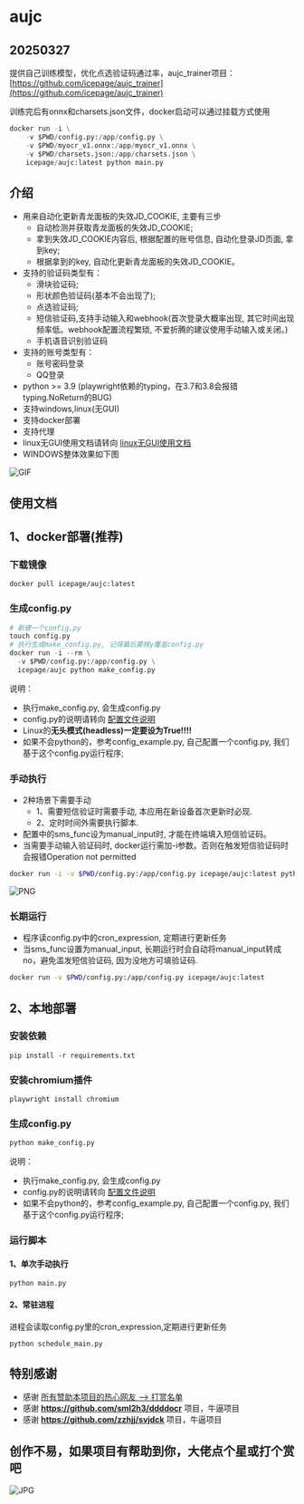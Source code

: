 # aujc

## 20250327

提供自己训练模型，优化点选验证码通过率，aujc_trainer项目：[https://github.com/icepage/aujc_trainer](https://github.com/icepage/aujc_trainer)

训练完后有onnx和charsets.json文件，docker启动可以通过挂载方式使用

```python
docker run -i \
    -v $PWD/config.py:/app/config.py \
    -v $PWD/myocr_v1.onnx:/app/myocr_v1.onnx \
    -v $PWD/charsets.json:/app/charsets.json \
    icepage/aujc:latest python main.py
```

## 介绍
- 用来自动化更新青龙面板的失效JD_COOKIE, 主要有三步
    - 自动检测并获取青龙面板的失效JD_COOKIE;
    - 拿到失效JD_COOKIE内容后, 根据配置的账号信息, 自动化登录JD页面, 拿到key;
    - 根据拿到的key, 自动化更新青龙面板的失效JD_COOKIE。
- 支持的验证码类型有：
  - 滑块验证码;
  - 形状颜色验证码(基本不会出现了);
  - 点选验证码;
  - 短信验证码,支持手动输入和webhook(首次登录大概率出现, 其它时间出现频率低。webhook配置流程繁琐, 不爱折腾的建议使用手动输入或关闭。)
  - 手机语音识别验证码
- 支持的账号类型有：
  - 账号密码登录
  - QQ登录
- python >= 3.9 (playwright依赖的typing，在3.7和3.8会报错typing.NoReturn的BUG)
- 支持windows,linux(无GUI)
- 支持docker部署
- 支持代理
- linux无GUI使用文档请转向 [linux无GUI使用文档](https://github.com/icepage/AutoUpdateJdCookie/blob/main/README.linux.md)
- WINDOWS整体效果如下图

![GIF](./img/main.gif)


## 使用文档
## 1、docker部署(推荐)

### 下载镜像
```shell
docker pull icepage/aujc:latest
```

### 生成config.py
```python
# 新建一个config.py
touch config.py
# 执行生成make_config.py, 记得最后要按y覆盖config.py
docker run -i --rm \
  -v $PWD/config.py:/app/config.py \
  icepage/aujc python make_config.py
```

说明：
- 执行make_config.py, 会生成config.py
- config.py的说明请转向 [配置文件说明](https://github.com/icepage/AutoUpdateJdCookie/blob/main/配置文件说明.md)
- Linux的**无头模式(headless)一定要设为True!!!!**
- 如果不会python的，参考config_example.py, 自己配置一个config.py, 我们基于这个config.py运行程序;

### 手动执行
- 2种场景下需要手动
  - 1、需要短信验证时需要手动, 本应用在新设备首次更新时必现. 
  - 2、定时时间外需要执行脚本. 
- 配置中的sms_func设为manual_input时, 才能在终端填入短信验证码。
- 当需要手动输入验证码时, docker运行需加-i参数。否则在触发短信验证码时会报错Operation not permitted
```bash
docker run -i -v $PWD/config.py:/app/config.py icepage/aujc:latest python main.py
```

![PNG](./img/linux.png)

### 长期运行
- 程序读config.py中的cron_expression, 定期进行更新任务
- 当sms_func设置为manual_input, 长期运行时会自动将manual_input转成no，避免滥发短信验证码, 因为没地方可填验证码. 
```bash
docker run -v $PWD/config.py:/app/config.py icepage/aujc:latest
```

## 2、本地部署
### 安装依赖
```commandline
pip install -r requirements.txt
```

### 安装chromium插件
```commandline
playwright install chromium
```

### 生成config.py
```python
python make_config.py
```

说明：
- 执行make_config.py, 会生成config.py
- config.py的说明请转向 [配置文件说明](https://github.com/icepage/AutoUpdateJdCookie/blob/main/配置文件说明.md)
- 如果不会python的，参考config_example.py, 自己配置一个config.py, 我们基于这个config.py运行程序;

### 运行脚本
#### 1、单次手动执行
```commandline
python main.py
```

#### 2、常驻进程
进程会读取config.py里的cron_expression,定期进行更新任务
```commandline
python schedule_main.py
```

## 特别感谢
- 感谢 [所有赞助本项目的热心网友 --> 打赏名单](https://github.com/icepage/AutoUpdateJdCookie/wiki/%E6%89%93%E8%B5%8F%E5%90%8D%E5%8D%95)
- 感谢 **https://github.com/sml2h3/ddddocr** 项目，牛逼项目
- 感谢 **https://github.com/zzhjj/svjdck** 项目，牛逼项目

## 创作不易，如果项目有帮助到你，大佬点个星或打个赏吧
![JPG](./img/w.jpg)